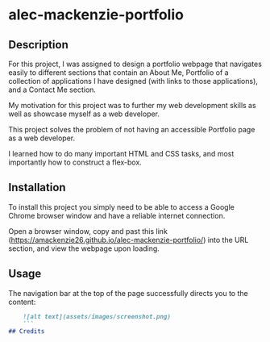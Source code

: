 # alec-mackenzie-portfolio

## Description

For this project, I was assigned to design a portfolio webpage that navigates easily to different sections that contain an About Me, Portfolio of a collection of applications I have designed (with links to those applications), and a Contact Me section. 

My motivation for this project was to further my web development skills as well as showcase myself as a web developer. 

This project solves the problem of not having an accessible Portfolio page as a web developer.

I learned how to do many important HTML and CSS tasks, and most importantly how to construct a flex-box.

## Installation

To install this project you simply need to be able to access a Google Chrome browser window and have a reliable internet connection. 

Open a browser window, copy and past this link (https://amackenzie26.github.io/alec-mackenzie-portfolio/) into the URL section, and view the webpage upon loading. 

## Usage

The navigation bar at the top of the page successfully directs you to the content:

```md
    ![alt text](assets/images/screenshot.png)
    ```
## Credits


